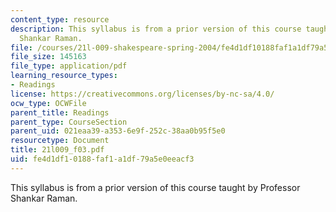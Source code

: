 ```yaml
---
content_type: resource
description: This syllabus is from a prior version of this course taught by Professor
  Shankar Raman.
file: /courses/21l-009-shakespeare-spring-2004/fe4d1df10188faf1a1df79a5e0eeacf3_21l009_f03.pdf
file_size: 145163
file_type: application/pdf
learning_resource_types:
- Readings
license: https://creativecommons.org/licenses/by-nc-sa/4.0/
ocw_type: OCWFile
parent_title: Readings
parent_type: CourseSection
parent_uid: 021eaa39-a353-6e9f-252c-38aa0b95f5e0
resourcetype: Document
title: 21l009_f03.pdf
uid: fe4d1df1-0188-faf1-a1df-79a5e0eeacf3
---
```

This syllabus is from a prior version of this course taught by Professor Shankar Raman.